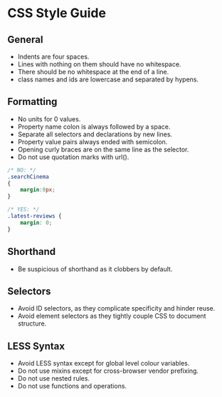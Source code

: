 # CSS Style Guide

## General

 * Indents are four spaces.
 * Lines with nothing on them should have no whitespace.
 * There should be no whitespace at the end of a line.
 * class names and ids are lowercase and separated by hypens.

## Formatting

 * No units for 0 values.
 * Property name colon is always followed by a space.
 * Separate all selectors and declarations by new lines.
 * Property value pairs always ended with semicolon.
 * Opening curly braces are on the same line as the selector.
 * Do not use quotation marks with url().


```css
/* NO: */
.searchCinema
{
	margin:0px;
}

/* YES: */
.latest-reviews {
	margin: 0;
}
```

## Shorthand

 * Be suspicious of shorthand as it clobbers by default.

## Selectors

 * Avoid ID selectors, as they complicate specificity and hinder reuse.
 * Avoid element selectors as they tightly couple CSS to document structure.

## LESS Syntax

 * Avoid LESS syntax except for global level colour variables.
 * Do not use mixins except for cross-browser vendor prefixing.
 * Do not use nested rules.
 * Do not use functions and operations.


